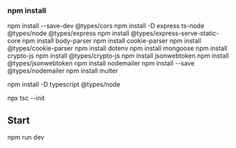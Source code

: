 ### npm install
npm install --save-dev @types/cors
npm install -D express ts-node @types/node @types/express
npm install @types/express-serve-static-core
npm install body-parser
npm install cookie-parser
npm install @types/cookie-parser
npm install dotenv
npm install mongoose
npm install crypto-js
npm install @types/crypto-js
npm install jsonwebtoken
npm install @types/jsonwebtoken
npm install nodemailer
npm install --save @types/nodemailer
npm install multer

npm install -D typescript @types/node

npx tsc --init

## Start
npm run dev